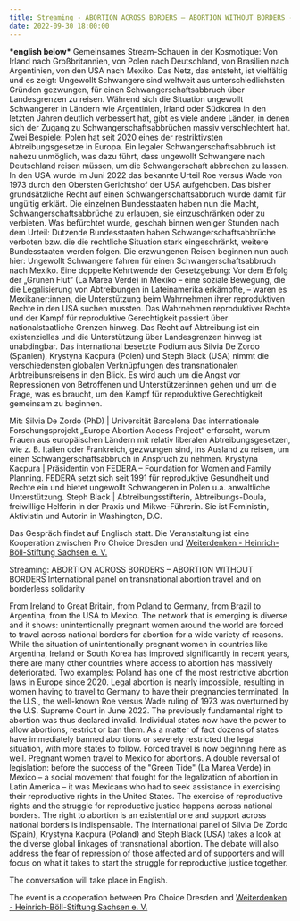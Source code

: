 ```yaml
---
title: Streaming - ABORTION ACROSS BORDERS – ABORTION WITHOUT BORDERS - Internationales Podium zu transnationalen Abtreibungsreisen und zu grenzenloser Solidarität
date: 2022-09-30 18:00:00
---
```


**\*english below\***
Gemeinsames Stream-Schauen in der Kosmotique: Von Irland nach Großbritannien, von Polen nach Deutschland, von Brasilien nach Argentinien, von den USA nach Mexiko. Das Netz, das entsteht, ist vielfältig und es zeigt: Ungewollt Schwangere sind weltweit aus unterschiedlichsten Gründen gezwungen, für einen Schwangerschaftsabbruch über Landesgrenzen zu reisen.
Während sich die Situation ungewollt Schwangerer in Ländern wie Argentinien, Irland oder Südkorea in den letzten Jahren deutlich verbessert hat, gibt es viele andere Länder, in denen sich der Zugang zu Schwangerschaftsabbrüchen massiv verschlechtert hat. Zwei Bespiele: Polen hat seit 2020 eines der restriktivsten Abtreibungsgesetze in Europa. Ein legaler Schwangerschaftsabbruch ist nahezu unmöglich, was dazu führt, dass ungewollt Schwangere nach Deutschland reisen müssen, um die Schwangerschaft abbrechen zu lassen.
In den USA wurde im Juni 2022 das bekannte Urteil Roe versus Wade von 1973 durch den Obersten Gerichtshof der USA aufgehoben. Das bisher grundsätzliche Recht auf einen Schwangerschaftsabbruch wurde damit für ungültig erklärt. Die einzelnen Bundesstaaten haben nun die Macht, Schwangerschaftsabbrüche zu erlauben, sie einzuschränken oder zu verbieten. Was befürchtet wurde, geschah binnen weniger Stunden nach dem Urteil: Dutzende Bundesstaaten haben Schwangerschaftsabbrüche verboten bzw. die die rechtliche Situation stark eingeschränkt, weitere Bundesstaaten werden folgen.
Die erzwungenen Reisen beginnen nun auch hier: Ungewollt Schwangere fahren für einen Schwangerschaftsabbruch nach Mexiko. Eine doppelte Kehrtwende der Gesetzgebung: Vor dem Erfolg der „Grünen Flut“ (La Marea Verde) in Mexiko – eine soziale Bewegung, die die Legalisierung von Abtreibungen in Lateinamerika erkämpfte, – waren es Mexikaner:innen, die Unterstützung beim Wahrnehmen ihrer reproduktiven Rechte in den USA suchen mussten.
Das Wahrnehmen reproduktiver Rechte und der Kampf für reproduktive Gerechtigkeit passiert über nationalstaatliche Grenzen hinweg. Das Recht auf Abtreibung ist ein existenzielles und die Unterstützung über Landesgrenzen hinweg ist unabdingbar.
Das international besetzte Podium aus Silvia De Zordo (Spanien), Krystyna Kacpura (Polen) und Steph Black (USA) nimmt die verschiedensten globalen Verknüpfungen des transnationalen Arbtreibunsreisens in den Blick. Es wird auch um die Angst vor Repressionen von Betroffenen und Unterstützer:innen gehen und um die Frage, was es braucht, um den Kampf für reproduktive Gerechtigkeit gemeinsam zu beginnen.

Mit:
Silvia De Zordo (PhD) | Universität Barcelona
Das internationale Forschungsprojekt „Europe Abortion Access Project“ erforscht, warum Frauen aus europäischen Ländern mit relativ liberalen Abtreibungsgesetzen, wie z. B. Italien oder Frankreich, gezwungen sind, ins Ausland zu reisen, um einen Schwangerschaftsabbruch in Anspruch zu nehmen.
Krystyna Kacpura | Präsidentin von FEDERA – Foundation for Women and Family Planning. FEDERA setzt sich seit 1991 für reproduktive Gesundheit und Rechte ein und bietet ungewollt Schwangeren in Polen u.a. anwaltliche Unterstützung.
Steph Black | Abtreibungsstifterin, Abtreibungs-Doula, freiwillige Helferin in der Praxis und Mikwe-Führerin. Sie ist Feministin, Aktivistin und Autorin in Washington, D.C.

Das Gespräch findet auf Englisch statt.
Die Veranstaltung ist eine Kooperation zwischen Pro Choice Dresden und [Weiterdenken - Heinrich-Böll-Stiftung Sachsen e. V.](https://calendar.boell.de/de/event/abortion-across-borders-abortion-without-borders)

Streaming: ABORTION ACROSS BORDERS – ABORTION WITHOUT BORDERS
International panel on transnational abortion travel and on borderless solidarity

From Ireland to Great Britain, from Poland to Germany, from Brazil to Argentina, from the USA to Mexico. The network that is emerging is diverse and it shows: unintentionally pregnant women around the world are forced to travel across national borders for abortion for a wide variety of reasons.
While the situation of unintentionally pregnant women in countries like Argentina, Ireland or South Korea has improved significantly in recent years, there are many other countries where access to abortion has massively deteriorated. Two examples: Poland has one of the most restrictive abortion laws in Europe since 2020. Legal abortion is nearly impossible, resulting in women having to travel to Germany to have their pregnancies terminated.
In the U.S., the well-known Roe versus Wade ruling of 1973 was overturned by the U.S. Supreme Court in June 2022. The previously fundamental right to abortion was thus declared invalid. Individual states now have the power to allow abortions, restrict or ban them. As a matter of fact dozens of states have immediately banned abortions or severely restricted the legal situation, with more states to follow.
Forced travel is now beginning here as well. Pregnant women travel to Mexico for abortions. A double reversal of legislation: before the success of the "Green Tide" (La Marea Verde) in Mexico – a social movement that fought for the legalization of abortion in Latin America – it was Mexicans who had to seek assistance in exercising their reproductive rights in the United States.
The exercise of reproductive rights and the struggle for reproductive justice happens across national borders. The right to abortion is an existential one and support across national borders is indispensable.
The international panel of Silvia De Zordo (Spain), Krystyna Kacpura (Poland) and Steph Black (USA) takes a look at the diverse global linkages of transnational abortion. The debate will also address the fear of repression of those affected and of supporters and will focus on what it takes to start the struggle for reproductive justice together.

The conversation will take place in English.

The event is a cooperation between Pro Choice Dresden and [Weiterdenken - Heinrich-Böll-Stiftung Sachsen e. V.](https://calendar.boell.de/de/event/abortion-across-borders-abortion-without-borders)
